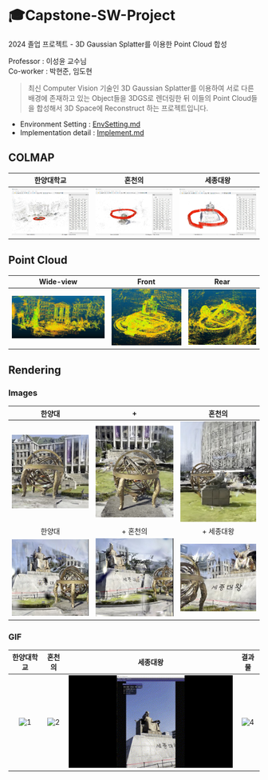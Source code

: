 # 🎓Capstone-SW-Project
2024 졸업 프로젝트 - 3D Gaussian Splatter를 이용한 Point Cloud 합성

Professor : 이성윤 교수님\
Co-worker : 박현준, 임도현

> 최신 Computer Vision 기술인 3D Gaussian Splatter를 이용하여 서로 다른 배경에 존재하고 있는 Object들을 3DGS로 렌더링한 뒤 이들의 Point Cloud들을 합성해서 3D Space에 Reconstruct 하는 프로젝트입니다.

- Environment Setting : [EnvSetting.md](https://github.com/Capstone-SW-Project/3D-Gaussian/blob/main/Env_Setting.md)
- Implementation detail : [Implement.md](https://github.com/Capstone-SW-Project/3D-Gaussian/blob/main/Implement.md)

## COLMAP

|한양대학교|혼천의|세종대왕|
|:--:|:--:|:--:|
|![1](https://github.com/Capstone-SW-Project/3D-Gaussian/blob/main/result_images/COLMAP/hanyang.jpg)|![2](https://github.com/Capstone-SW-Project/3D-Gaussian/blob/main/result_images/COLMAP/clock.jpg)|![3](https://github.com/Capstone-SW-Project/3D-Gaussian/blob/main/result_images/COLMAP/sejong.jpg)|


## Point Cloud

|Wide-view|Front|Rear|
|:--:|:--:|:--:|
|![1](https://github.com/Capstone-SW-Project/3D-Gaussian/blob/main/result_images/pointcloud1.jpg)|![2](https://github.com/Capstone-SW-Project/3D-Gaussian/blob/main/result_images/pointcloud2.jpg)|![3](https://github.com/Capstone-SW-Project/3D-Gaussian/blob/main/result_images/pointcloud3.jpg)|

## Rendering

### Images

|한양대|+|혼천의|
|:--:|:--:|:--:|
|![1](https://github.com/Capstone-SW-Project/3D-Gaussian/blob/main/result_images/clock1.jpg)|![2](https://github.com/Capstone-SW-Project/3D-Gaussian/blob/main/result_images/clock2.jpg)|![3](https://github.com/Capstone-SW-Project/3D-Gaussian/blob/main/result_images/clock4.jpg)|
|한양대|+ 혼천의|+ 세종대왕|
|![1](https://github.com/Capstone-SW-Project/3D-Gaussian/blob/main/result_images/result1.jpg)|![2](https://github.com/Capstone-SW-Project/3D-Gaussian/blob/main/result_images/result2.jpg)|![3](https://github.com/Capstone-SW-Project/3D-Gaussian/blob/main/result_images/result3.jpg)|

### GIF

|한양대학교|혼천의|세종대왕|결과물|
|:--:|:--:|:--:|:--:|
|![1](https://github.com/Capstone-SW-Project/3D-Gaussian/blob/main/rendering_gif/hanyang.gif)|![2](https://github.com/Capstone-SW-Project/3D-Gaussian/blob/main/rendering_gif/clock.gif)|![3](https://github.com/Capstone-SW-Project/3D-Gaussian/blob/main/rendering_gif/sejong.gif)|![4](https://github.com/Capstone-SW-Project/3D-Gaussian/blob/main/rendering_gif/synth_result.gif)|
